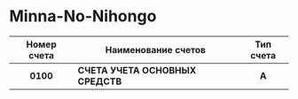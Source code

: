 # Minna-No-Nihongo

| **Номер счета** | **Наименование счетов**                                                                                  | **Тип счета** |
| :-------------: | -------------------------------------------------------------------------------------------------------- | :-----------: |
|    **0100**     | **СЧЕТА УЧЕТА ОСНОВНЫХ СРЕДСТВ**                                                                         |     **А**     |
